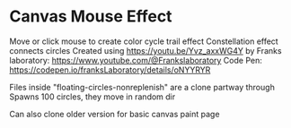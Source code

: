 # Canvas Mouse Effect
Move or click mouse to create color cycle trail effect
Constellation effect connects circles
Created using https://youtu.be/Yvz_axxWG4Y by Franks laboratory: https://www.youtube.com/@Frankslaboratory
Code Pen: https://codepen.io/franksLaboratory/details/oNYYRYR

Files inside "floating-circles-nonreplenish" are a clone partway through
Spawns 100 circles, they move in random dir

Can also clone older version for basic canvas paint page